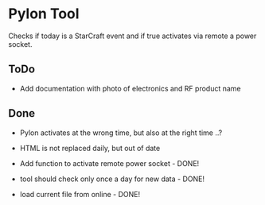 # Pylon Tool

Checks if today is a StarCraft event and if true activates via remote a power socket.

## ToDo

* Add documentation with photo of electronics and RF product name

## Done

* Pylon activates at the wrong time, but also at the right time ..?

* HTML is not replaced daily, but out of date

* Add function to activate remote power socket - DONE!

* tool should check only once a day for new data - DONE!

* load current file from online - DONE!
